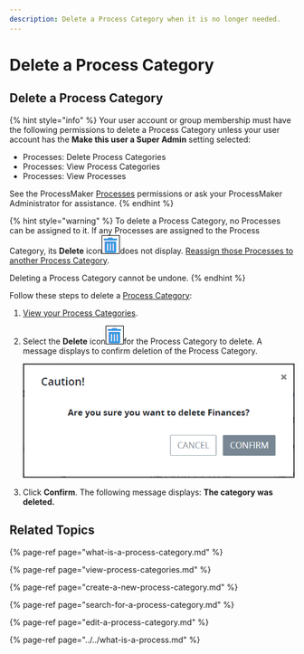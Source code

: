 ```yaml
---
description: Delete a Process Category when it is no longer needed.
---
```


# Delete a Process Category

## Delete a Process Category

{% hint style="info" %}
Your user account or group membership must have the following permissions to delete a Process Category unless your user account has the **Make this user a Super Admin** setting selected:

* Processes: Delete Process Categories
* Processes: View Process Categories
* Processes: View Processes

See the ProcessMaker [Processes](../../../../processmaker-administration/permission-descriptions-for-users-and-groups.md#processes) permissions or ask your ProcessMaker Administrator for assistance.
{% endhint %}

{% hint style="warning" %}
To delete a Process Category, no Processes can be assigned to it. If any Processes are assigned to the Process Category, its **Delete** icon![](../../../../.gitbook/assets/trash-icon-process-modeler-processes.png)does not display. [Reassign those Processes to another Process Category](../edit-the-name-description-category-or-status-of-a-process.md#configure-a-process).

Deleting a Process Category cannot be undone.
{% endhint %}

Follow these steps to delete a [Process Category](what-is-a-process-category.md):

1. [View your Process Categories](view-process-categories.md#view-process-categories).
2. Select the **Delete** icon![](../../../../.gitbook/assets/trash-icon-process-modeler-processes.png)for the Process Category to delete. A message displays to confirm deletion of the Process Category.  

   ![](../../../../.gitbook/assets/remove-process-category-screen-processes.png)

3. Click **Confirm**. The following message displays: **The category was deleted.**

## Related Topics

{% page-ref page="what-is-a-process-category.md" %}

{% page-ref page="view-process-categories.md" %}

{% page-ref page="create-a-new-process-category.md" %}

{% page-ref page="search-for-a-process-category.md" %}

{% page-ref page="edit-a-process-category.md" %}

{% page-ref page="../../what-is-a-process.md" %}

